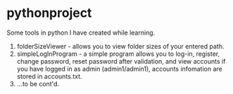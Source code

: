 # pythonproject
Some tools in python I have created while learning.

1. folderSizeViewer - allows you to view folder sizes of your entered path.
2. simpleLogInProgram - a simple program allows you to log-in, register, change password, reset password after validation, and view accounts if you have logged in as admin (admin1/admin1), accounts infomation are stored in accounts.txt.
3. ...to be cont'd.
